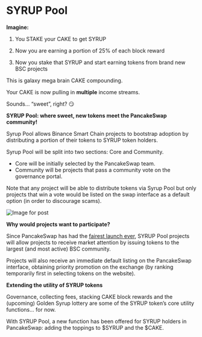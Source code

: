 # SYRUP Pool

**Imagine:**

1. You STAKE your CAKE to get SYRUP
2. Now you are earning a portion of 25% of each block reward

3. Now you stake that SYRUP and start earning tokens from brand new BSC projects

This is galaxy mega brain CAKE compounding.

Your CAKE is now pulling in **multiple** income streams.

Sounds… “sweet”, right? 😏

**SYRUP Pool: where sweet, new tokens meet the PancakeSwap community!**

Syrup Pool allows Binance Smart Chain projects to bootstrap adoption by distributing a portion of their tokens to SYRUP token holders.

Syrup Pool will be split into two sections: Core and Community.

* Core will be initially selected by the PancakeSwap team.
* Community will be projects that pass a community vote on the governance portal.

Note that any project will be able to distribute tokens via Syrup Pool but only projects that win a vote would be listed on the swap interface as a default option \(in order to discourage scams\).

![Image for post](https://miro.medium.com/max/3200/0*MkaAxlEeCfLlaoMt)

**Why would projects want to participate?**

Since PancakeSwap has had the [fairest launch ever](https://medium.com/@pancakeswap/the-fairest-launch-ever-5b246644ba2a), SYRUP Pool projects will allow projects to receive market attention by issuing tokens to the largest \(and most active\) BSC community.

Projects will also receive an immediate default listing on the PancakeSwap interface, obtaining priority promotion on the exchange \(by ranking temporarily first in selecting tokens on the website\).

**Extending the utility of SYRUP tokens**

Governance, collecting fees, stacking CAKE block rewards and the \(upcoming\) Golden Syrup lottery are some of the SYRUP token’s core utility functions… for now.

With SYRUP Pool, a new function has been offered for SYRUP holders in PancakeSwap: adding the toppings to $SYRUP and the $CAKE.

